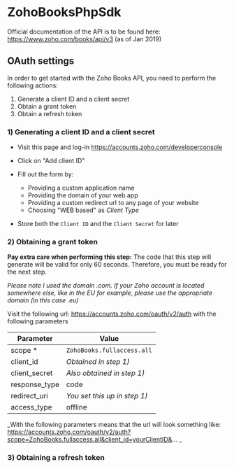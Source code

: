 # ZohoBooksPhpSdk

Official documentation of the API is to be found here: https://www.zoho.com/books/api/v3 (as of Jan 2019)

## OAuth settings

In order to get started with the Zoho Books API, you need to perform the following actions:

1) Generate a client ID and a client secret
2) Obtain a grant token
3) Obtain a refresh token

### 1) Generating a client ID and a client secret

- Visit this page and log-in https://accounts.zoho.com/developerconsole

- Click on "Add client ID"

- Fill out the form by:
  - Providing a custom application name
  - Providing the domain of your web app
  - Providing a custom redirect url to any page of your website
  - Choosing "WEB based" as _Client Type_
  
- Store both the `Client ID` and the `Client Secret` for later


### 2) Obtaining a grant token

__Pay extra care when performing this step:__ The code that this step will generate will be valid for only 60 seconds. Therefore, you must be ready for the next step.

_Please note I used the domain .com. If your Zoho account is located somewhere else, like in the EU for example, please use the appropriate domain (in this case .eu)_

Visit the following url: https://accounts.zoho.com/oauth/v2/auth with the following parameters

Parameter | Value
------------ | -------------
scope * | `ZohoBooks.fullaccess.all`
client_id | _Obtained in step 1)_
client_secret | _Also obtained in step 1)_
response_type | code
redirect_uri | _You set this up in step 1)_
access_type | offline

_With the following parameters means that the url will look something like: https://accounts.zoho.com/oauth/v2/auth?scope=ZohoBooks.fullaccess.all&client_id=yourClientID&... _

### 3) Obtaining a refresh token
